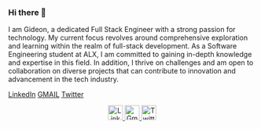 ### Hi there 👋
I am Gideon, a dedicated Full Stack Engineer with a strong passion for technology. My current focus revolves around comprehensive exploration and learning within the realm of full-stack development. As a Software Engineering student at ALX, I am committed to gaining in-depth knowledge and expertise in this field. In addition, I thrive on challenges and am open to collaboration on diverse projects that can contribute to innovation and advancement in the tech industry.

[LinkedIn](https://www.linkedin.com/in/gideon-kiplagat-2669761ba/) [GMAIL](mailto:kiplagatgideon00@gmail.com) [Twitter](https://twitter.com/kiplagatTruth)
<p align="center">
  <a href="https://www.linkedin.com/in/gideon-kiplagat-2669761ba/">
    <img src="https://raw.githubusercontent.com/pngwing.com.png" alt="LinkedIn" width="30" height="30">
  </a>
  <a href="mailto:kiplagatgideon00@gmail.com">
    <img src="https://raw.githubusercontent.com/pngwing.com (2).png" alt="Gmail" width="30" height="30">
  </a>
  <a href="https://twitter.com/kiplagatTruth">
    <img src="https://raw.githubusercontent.com/pngwing.com(1).png" alt="Twitter" width="30" height="30">
  </a>
</p>

